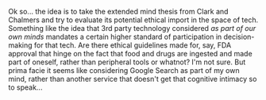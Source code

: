 Ok so... the idea is to take the extended mind thesis from Clark and Chalmers and try to evaluate its potential ethical import in the space of tech. Something like the idea that 3rd party technology considered *as part of our own minds* mandates a certain higher standard of participation in decision-making for that tech. Are there ethical guidelines made for, say, FDA approval that hinge on the fact that food and drugs are ingested and made part of oneself, rather than peripheral tools or whatnot? I'm not sure. But prima facie it seems like considering Google Search as part of my own mind, rather than another service that doesn't get that cognitive intimacy so to speak...